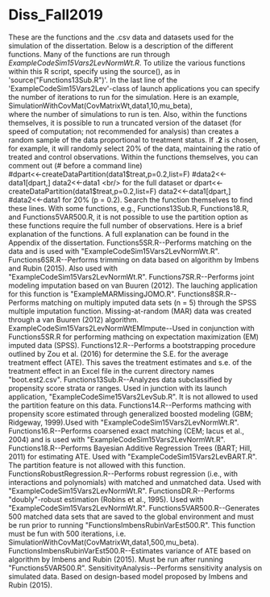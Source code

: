 # Diss_Fall2019
These are the functions and the .csv data and datasets used for the simulation of the dissertation. Below is a description of the different functions. Many of the functions are run through *ExampleCodeSim15Vars2LevNormWt.R*. To utilize the various functions within this R script, specify using the source(), as in 'source("Functions13Sub.R")'. In the last line of the 'ExampleCodeSim15Vars2Lev'-class of launch applications you can specify the number of iterations to run for the simulation. Here is an example,
<br/>
SimulationWithCovMat(CovMatrixWt,data1,10,mu_beta), 
<br/>
where the number of simulations to run is ten. Also, within the functions themselves, it is possible to run a truncated version of the dataset (for speed of computation; not recommended for analysis) than creates a random sample of the data proportional to treatment status. If **.2** is chosen, for example, it will randomly select 20% of the data, maintaining the ratio of treated and control observations. Within the functions themselves, you can comment out (# before a command line)
<br/>
  #dpart<<-createDataPartition(data1$treat,p=0.2,list=F)
  #data2<<-data1[dpart,]
  data2<<-data1
<br/>
for the full dataset or
  dpart<<-createDataPartition(data1$treat,p=0.2,list=F)
  data2<<-data1[dpart,]
  #data2<<-data1
for 20% (p = 0.2). Search the function themselves to find these lines. With some functions, e.g., Functions13Sub.R, Functions18.R, and Functions5VAR500.R, it is not possible to use the partition option as these functions require the full number of observations. Here is a brief explanation of the functions. A full explanation can be found in the Appendix of the dissertation.
Functions5SR.R--Performs matching on the data and is used with "ExampleCodeSim15Vars2LevNormWt.R".
Functions6SR.R--Performs trimming on data based on algorithm by Imbens and Rubin (2015). Also used with  
    "ExampleCodeSim15Vars2LevNormWt.R".
Functions7SR.R--Performs joint modeling imputation based on van Buuren (2012). The lauching application for this function is "ExampleMARMissingJOMO.R".
Functions8SR.R--Performs matching on multiply imputed data sets (n = 5) through the SPSS multiple imputation function. Missing-at-random (MAR) data was created through a van Buuren (2012) algorithm.
ExampleCodeSim15Vars2LevNormWtEMImpute--Used in conjunction with Functions5SR.R for performing mathcing on expectation maximization (EM) imputed data (SPSS). 
Functions12.R--Performs a bootstrapping procedure outlined by Zou et al. (2016) for determine the S.E. for the average treatment effect (ATE). This saves the treatment estimates and s.e. of the treatment effect in an Excel file in the current directory names "boot.est2.csv".
Functions13Sub.R--Analyzes data subclassified by propensity score strata or ranges. Used in junction with its launch application, "ExampleCodeSime15Vars2LevSub.R". It is not allowed to used the partition feature on this data.
Functions14.R--Performs mathcing with propensity score estimated through generalized boosted modeling (GBM; Ridgeway, 1999).Used with "ExampleCodeSim15Vars2LevNormWt.R".
Functions16.R--Performs coarsened exact matching (CEM; Iacus et al., 2004) and is used with "ExampleCodeSim15Vars2LevNormWt.R".
Functions18.R--Performs Bayesian Additive Regression Trees (BART; Hill, 2011) for estimating ATE. Used with "ExampleCodeSim15Vars2LevBART.R". The partition feature is not allowed with this function.
FunctionsRobustRegression.R--Performs robust regression (i.e., with interactions and polynomials) with matched and unmatched data. Used with "ExampleCodeSim15Vars2LevNormWt.R".
FunctionsDR.R--Performs "doubly"-robust estimation (Robins et al., 1995). Used with "ExampleCodeSim15Vars2LevNormWt.R".
Functions5VAR500.R--Generates 500 matched data sets that are saved to the global environment and must be run prior to running "FunctionsImbensRubinVarEst500.R". This function must be fun with 500 iterations, i.e. SimulationWithCovMat(CovMatrixWt,data1,500,mu_beta). 
FunctionsImbensRubinVarEst500.R--Estimates variance of ATE based on algorithm by Imbens and Rubin (2015). Must be run after running "Functions5VAR500.R".
SensitivityAnalysis--Performs sensitivity analysis on simulated data. Based on design-based model proposed by Imbens and Rubin (2015).
